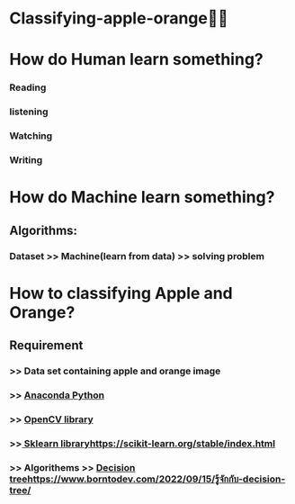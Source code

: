 # Classifying-apple-orange🍎🍊
#  How do Human learn something?
### Reading
### listening
### Watching
### Writing


# How do Machine learn something?
## Algorithms:
### Dataset >> Machine(learn from data) >> solving problem
# How to classifying Apple and Orange?
## Requirement
### >> Data set containing apple and orange image
### >> [Anaconda Python](https://www.anaconda.com/download/)
### >> [OpenCV library](https://sourceforge.net/projects/opencvlibrary/)
### >>[ Sklearn library](https://scikit-learn.org/stable/index.html)https://scikit-learn.org/stable/index.html
### >> Algorithems >> [Decision tree](https://www.borntodev.com/2022/09/15/รู้จักกับ-decision-tree/)https://www.borntodev.com/2022/09/15/รู้จักกับ-decision-tree/

